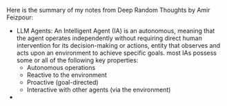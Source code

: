 Here is the summary of my notes from Deep Random Thoughts by Amir Feizpour:
- LLM Agents: An Intelligent Agent (IA) is an autonomous, meaning that the agent operates independently without requiring direct human intervention for its decision-making or actions, entity that observes and acts upon an environment to achieve specific goals. most IAs possess some or all of the following key properties:
  - Autonomous operations
  - Reactive to the environment
  - Proactive (goal-directed)
  - Interactive with other agents (via the environment)
- 
